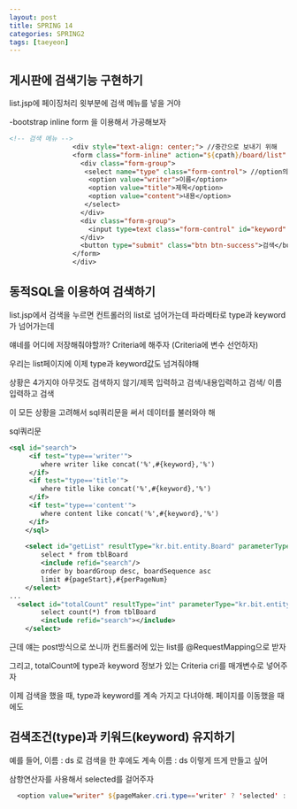 ```yaml
---
layout: post
title: SPRING 14
categories: SPRING2
tags: [taeyeon]
---
```



## 게시판에 검색기능 구현하기

list.jsp에 페이징처리 윗부분에 검색 메뉴를 넣을 거야 

-bootstrap inline form 을 이용해서 가공해보자

```1=list.jsp
<!-- 검색 메뉴 -->
				<div style="text-align: center;"> //중간으로 보내기 위해 
				<form class="form-inline" action="${cpath}/board/list" method="post">
				  <div class="form-group"> 
				   <select name="type" class="form-control"> //option의 value가 type이라는 파라메타로 넘어감
				    <option value="writer">이름</option>
				    <option value="title">제목</option>
				    <option value="content">내용</option>
				   </select>
				  </div>
				  <div class="form-group">
				    <input type=text class="form-control" id="keyword" name="keyword"> 
				  </div>
				  <button type="submit" class="btn btn-success">검색</button>
				</form>
				</div>
```

## 동적SQL을 이용하여 검색하기

list.jsp에서 검색을 누르면 컨트롤러의 list로 넘어가는데 파라메타로 type과 keyword가 넘어가는데

얘네를 어디에 저장해줘야할까? Criteria에 해주자 (Criteria에 변수 선언하자)

우리는 list페이지에 이제 type과 keyword값도 넘겨줘야해

상황은 4가지야 아무것도 검색하지 않기/제목 입력하고 검색/내용입력하고 검색/ 이름 입력하고 검색

이 모든 상황을 고려해서 sql쿼리문을 써서 데이터를 불러와야 해

sql쿼리문

```2=BoardMapper.xml
<sql id="search">
	 <if test="type=='writer'">
	 	where writer like concat('%',#{keyword},'%')
	 </if>
	 <if test="type=='title'">
	 	where title like concat('%',#{keyword},'%')
	 </if>
	 <if test="type=='content'">
	 	where content like concat('%',#{keyword},'%')
	 </if>
	</sql>
	
	<select id="getList" resultType="kr.bit.entity.Board" parameterType="kr.bit.entity.Criteria">
		select * from tblBoard 
		<include refid="search"/>
		order by boardGroup desc, boardSequence asc 
		limit #{pageStart},#{perPageNum}
	</select>
...
  <select id="totalCount" resultType="int" parameterType="kr.bit.entity.Criteria">
		select count(*) from tblBoard
		<include refid="search"></include>
	</select>

```

근데 얘는 post방식으로 쏘니까 컨트롤러에 있는 list를 @RequestMapping으로 받자

그리고, totalCount에 type과 keyword 정보가 있는 Criteria cri를 매개변수로 넣어주자

이제 검색을 했을 때, type과 keyword를 계속 가지고 다녀야해. 페이지를 이동했을 때에도


## 검색조건(type)과 키워드(keyword) 유지하기

예를 들어, 이름 : ds 로 검색을 한 후에도 계속 이름 : ds 이렇게 뜨게 만들고 싶어

삼항연산자를 사용해서 selected를 걸어주자

```3=list.jsp
  <option value="writer" ${pageMaker.cri.type=='writer' ? 'selected' : ''>이름</option>
```













